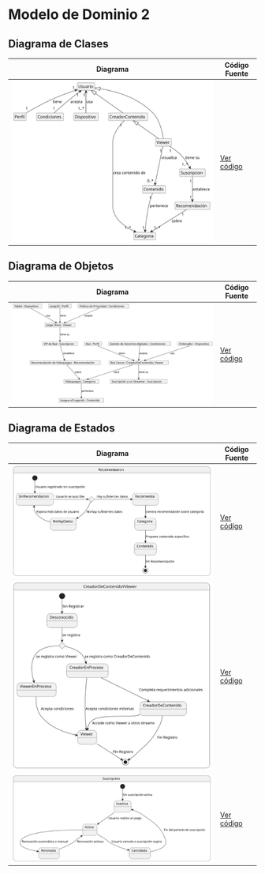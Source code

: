 # Modelo de Dominio 2
## Diagrama de Clases 
| Diagrama | Código Fuente |
|----------|---------------|
| ![Diagrama de Clases](https://github.com/Ingenieria-Informatica-UNEATLANTICO/app-actividad-post-parcial-Jorgeog25/blob/main/images/MdD2-DdC.svg)| [Ver código](https://github.com/Ingenieria-Informatica-UNEATLANTICO/app-actividad-post-parcial-Jorgeog25/blob/main/modelosUML/MdD2-DdC.puml) |

## Diagrama de Objetos 
| Diagrama | Código Fuente |
|----------|---------------|
| ![Diagrama de Objetos](https://github.com/Ingenieria-Informatica-UNEATLANTICO/app-actividad-post-parcial-Jorgeog25/blob/main/images/MdD2-DdO.svg)| [Ver código](https://github.com/Ingenieria-Informatica-UNEATLANTICO/app-actividad-post-parcial-Jorgeog25/blob/main/modelosUML/MdD2-DdO.puml) |

## Diagrama de Estados 
| Diagrama | Código Fuente |
|----------|---------------|
| ![Diagrama de Estados de Recomendación](https://github.com/Ingenieria-Informatica-UNEATLANTICO/app-actividad-post-parcial-Jorgeog25/blob/main/images/MdD2-DdEdR.svg)| [Ver código](https://github.com/Ingenieria-Informatica-UNEATLANTICO/app-actividad-post-parcial-Jorgeog25/blob/main/modelosUML/MdD2-DdEdR.puml) |
| ![Diagrama de Estados de Usuario](https://github.com/Ingenieria-Informatica-UNEATLANTICO/app-actividad-post-parcial-Jorgeog25/blob/main/images/MdD2-DdEdU.svg)| [Ver código](https://github.com/Ingenieria-Informatica-UNEATLANTICO/app-actividad-post-parcial-Jorgeog25/blob/main/modelosUML/MdD2-DdEdU.puml) |
| ![Diagrama de Estados de Suscripción](https://github.com/Ingenieria-Informatica-UNEATLANTICO/app-actividad-post-parcial-Jorgeog25/blob/main/images/MdD2-DdEdS.svg)| [Ver código](https://github.com/Ingenieria-Informatica-UNEATLANTICO/app-actividad-post-parcial-Jorgeog25/blob/main/modelosUML/MdD2-DdEdS.puml) |

